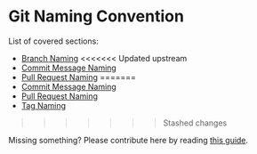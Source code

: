 # Git Naming Convention
List of covered sections:
* [Branch Naming](../git/branch-naming.md)
<<<<<<< Updated upstream
* [Commit Message Naming](../java/commit-message-naming.md)
* [Pull Request Naming](../java/pull-request-naming.md)
=======
* [Commit Message Naming](../git/commit-message-naming.md)
* [Pull Request Naming](../git/pull-request-naming.md)
* [Tag Naming](../git/tag-naming.md)
>>>>>>> Stashed changes

Missing something? Please contribute here by reading [this guide](../docs/CONTRIBUTING.md).